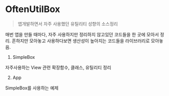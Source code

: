 # OftenUtilBox
> 앱개발하면서 자주 사용했던 유틸리티 성향의 소스정리

매번 앱을 만들 때마다, 자주 사용하지만 정리하지 않고있던 코드들을
한 곳에 모아서 정리. 흔하지만 모아놓고 사용하다보면 생산성이 높아지는 코드들을
라이브러리로 모아놓음.

1. SimpleBox

자주사용하는 View 관련 확장함수, 클래스, 유틸리티 정리

2. App

SimpleBox를 사용하는 예제

